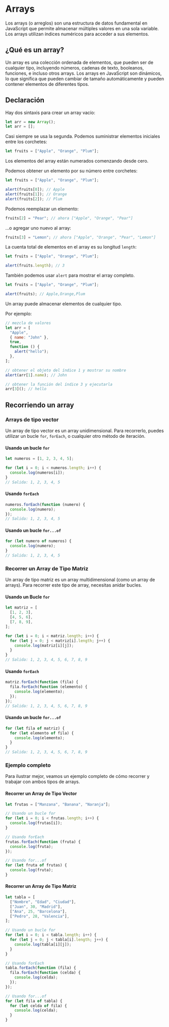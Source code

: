 # Arrays

Los arrays (o arreglos) son una estructura de datos fundamental en JavaScript que permite almacenar múltiples valores en una sola variable. Los arrays utilizan índices numéricos para acceder a sus elementos.

## ¿Qué es un array?

Un array es una colección ordenada de elementos, que pueden ser de cualquier tipo, incluyendo números, cadenas de texto, booleanos, funciones, e incluso otros arrays. Los arrays en JavaScript son dinámicos, lo que significa que pueden cambiar de tamaño automáticamente y pueden contener elementos de diferentes tipos.

## Declaración

Hay dos sintaxis para crear un array vacío:

```js
let arr = new Array();
let arr = [];
```

Casi siempre se usa la segunda. Podemos suministrar elementos iniciales entre los corchetes:

```js
let fruits = ["Apple", "Orange", "Plum"];
```

Los elementos del array están numerados comenzando desde cero.

Podemos obtener un elemento por su número entre corchetes:

```js
let fruits = ["Apple", "Orange", "Plum"];

alert(fruits[0]); // Apple
alert(fruits[1]); // Orange
alert(fruits[2]); // Plum
```

Podemos reemplazar un elemento:

```js
fruits[2] = "Pear"; // ahora ["Apple", "Orange", "Pear"]
```

…o agregar uno nuevo al array:

```js
fruits[3] = "Lemon"; // ahora ["Apple", "Orange", "Pear", "Lemon"]
```

La cuenta total de elementos en el array es su longitud `length`:

```js
let fruits = ["Apple", "Orange", "Plum"];

alert(fruits.length); // 3
```

También podemos usar `alert` para mostrar el array completo.

```js
let fruits = ["Apple", "Orange", "Plum"];

alert(fruits); // Apple,Orange,Plum
```

Un array puede almacenar elementos de cualquier tipo.

Por ejemplo:

```js
// mezcla de valores
let arr = [
  "Apple",
  { name: "John" },
  true,
  function () {
    alert("hello");
  },
];

// obtener el objeto del índice 1 y mostrar su nombre
alert(arr[1].name); // John

// obtener la función del índice 3 y ejecutarla
arr[3](); // hello
```

## Recorriendo un array

### Arrays de tipo vector

Un array de tipo vector es un array unidimensional. Para recorrerlo, puedes utilizar un bucle `for`, `forEach`, o cualquier otro método de iteración.

#### Usando un bucle `for`

```js
let numeros = [1, 2, 3, 4, 5];

for (let i = 0; i < numeros.length; i++) {
  console.log(numeros[i]);
}
// Salida: 1, 2, 3, 4, 5
```

#### Usando `forEach`

```js
numeros.forEach(function (numero) {
  console.log(numero);
});
// Salida: 1, 2, 3, 4, 5
```

#### Usando un bucle `for...of`

```js
for (let numero of numeros) {
  console.log(numero);
}
// Salida: 1, 2, 3, 4, 5
```

### Recorrer un Array de Tipo Matriz

Un array de tipo matriz es un array multidimensional (como un array de arrays). Para recorrer este tipo de array, necesitas anidar bucles.

#### Usando un Bucle `for`

```js
let matriz = [
  [1, 2, 3],
  [4, 5, 6],
  [7, 8, 9],
];

for (let i = 0; i < matriz.length; i++) {
  for (let j = 0; j < matriz[i].length; j++) {
    console.log(matriz[i][j]);
  }
}
// Salida: 1, 2, 3, 4, 5, 6, 7, 8, 9
```

#### Usando `forEach`

```js
matriz.forEach(function (fila) {
  fila.forEach(function (elemento) {
    console.log(elemento);
  });
});
// Salida: 1, 2, 3, 4, 5, 6, 7, 8, 9
```

#### Usando un bucle `for...of`

```js
for (let fila of matriz) {
  for (let elemento of fila) {
    console.log(elemento);
  }
}
// Salida: 1, 2, 3, 4, 5, 6, 7, 8, 9
```

### Ejemplo completo

Para ilustrar mejor, veamos un ejemplo completo de cómo recorrer y trabajar con ambos tipos de arrays.

#### Recorrer un Array de Tipo Vector

```js
let frutas = ["Manzana", "Banana", "Naranja"];

// Usando un bucle for
for (let i = 0; i < frutas.length; i++) {
  console.log(frutas[i]);
}

// Usando forEach
frutas.forEach(function (fruta) {
  console.log(fruta);
});

// Usando for...of
for (let fruta of frutas) {
  console.log(fruta);
}
```

#### Recorrer un Array de Tipo Matriz

```js
let tabla = [
  ["Nombre", "Edad", "Ciudad"],
  ["Juan", 30, "Madrid"],
  ["Ana", 25, "Barcelona"],
  ["Pedro", 28, "Valencia"],
];

// Usando un bucle for
for (let i = 0; i < tabla.length; i++) {
  for (let j = 0; j < tabla[i].length; j++) {
    console.log(tabla[i][j]);
  }
}

// Usando forEach
tabla.forEach(function (fila) {
  fila.forEach(function (celda) {
    console.log(celda);
  });
});

// Usando for...of
for (let fila of tabla) {
  for (let celda of fila) {
    console.log(celda);
  }
}
```
